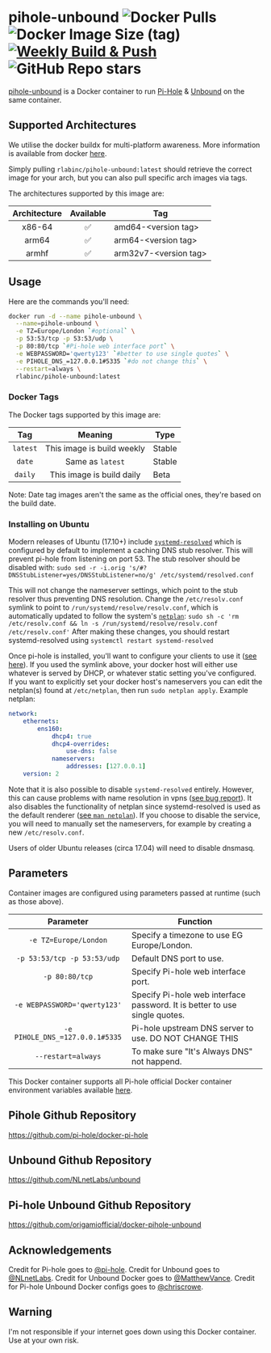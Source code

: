 # pihole-unbound ![Docker Pulls](https://img.shields.io/docker/pulls/rlabinc/pihole-unbound.svg?style=flat&label=pulls&logo=docker) ![Docker Image Size (tag)](https://img.shields.io/docker/image-size/rlabinc/pihole-unbound/latest.svg?style=flat&label=image&logo=docker) [![Weekly Build & Push](https://github.com/origamiofficial/docker-pihole-unbound/actions/workflows/build-and-push-weekly.yaml/badge.svg)](https://github.com/origamiofficial/docker-pihole-unbound/actions/workflows/build-and-push-weekly.yaml) ![GitHub Repo stars](https://img.shields.io/github/stars/origamiofficial/docker-pihole-unbound?style=social)

[pihole-unbound](https://github.com/origamiofficial/docker-pihole-unbound) is a Docker container to run [Pi-Hole](https://github.com/pi-hole/pi-hole) & [Unbound](https://github.com/NLnetLabs/unbound) on the same container.

## Supported Architectures

We utilise the docker buildx for multi-platform awareness. More information is available from docker [here](https://docs.docker.com/buildx/working-with-buildx/).

Simply pulling `rlabinc/pihole-unbound:latest` should retrieve the correct image for your arch, but you can also pull specific arch images via tags.

The architectures supported by this image are:

| Architecture | Available | Tag |
| :----: | :----: | ---- |
| x86-64 | ✅ | amd64-\<version tag\> |
| arm64 | ✅ | arm64-\<version tag\> |
| armhf| ✅ | arm32v7-\<version tag\> |

## Usage
Here are the commands you'll need:
```bash
docker run -d --name pihole-unbound \
  --name=pihole-unbound \
  -e TZ=Europe/London `#optional` \
  -p 53:53/tcp -p 53:53/udp \
  -p 80:80/tcp `#Pi-hole web interface port` \
  -e WEBPASSWORD='qwerty123' `#better to use single quotes` \
  -e PIHOLE_DNS_=127.0.0.1#5335 `#do not change this` \
  --restart=always \
  rlabinc/pihole-unbound:latest
```

### Docker Tags
The Docker tags supported by this image are:

| Tag | Meaning | Type |
| :----: | :----: | ---- |
| `latest` | This image is build weekly | Stable |
| `date` | Same as ```latest``` | Stable |
| `daily` | This image is build daily | Beta |

Note: Date tag images aren't the same as the official ones, they're based on the build date.

### Installing on Ubuntu
Modern releases of Ubuntu (17.10+) include [`systemd-resolved`](http://manpages.ubuntu.com/manpages/bionic/man8/systemd-resolved.service.8.html) which is configured by default to implement a caching DNS stub resolver. This will prevent pi-hole from listening on port 53.
The stub resolver should be disabled with: `sudo sed -r -i.orig 's/#?DNSStubListener=yes/DNSStubListener=no/g' /etc/systemd/resolved.conf`

This will not change the nameserver settings, which point to the stub resolver thus preventing DNS resolution. Change the `/etc/resolv.conf` symlink to point to `/run/systemd/resolve/resolv.conf`, which is automatically updated to follow the system's [`netplan`](https://netplan.io/):
`sudo sh -c 'rm /etc/resolv.conf && ln -s /run/systemd/resolve/resolv.conf /etc/resolv.conf'`
After making these changes, you should restart systemd-resolved using `systemctl restart systemd-resolved`

Once pi-hole is installed, you'll want to configure your clients to use it ([see here](https://discourse.pi-hole.net/t/how-do-i-configure-my-devices-to-use-pi-hole-as-their-dns-server/245)). If you used the symlink above, your docker host will either use whatever is served by DHCP, or whatever static setting you've configured. If you want to explicitly set your docker host's nameservers you can edit the netplan(s) found at `/etc/netplan`, then run `sudo netplan apply`.
Example netplan:
```yaml
network:
    ethernets:
        ens160:
            dhcp4: true
            dhcp4-overrides:
                use-dns: false
            nameservers:
                addresses: [127.0.0.1]
    version: 2
```

Note that it is also possible to disable `systemd-resolved` entirely. However, this can cause problems with name resolution in vpns ([see bug report](https://bugs.launchpad.net/network-manager/+bug/1624317)). It also disables the functionality of netplan since systemd-resolved is used as the default renderer ([see `man netplan`](http://manpages.ubuntu.com/manpages/bionic/man5/netplan.5.html#description)). If you choose to disable the service, you will need to manually set the nameservers, for example by creating a new `/etc/resolv.conf`.

Users of older Ubuntu releases (circa 17.04) will need to disable dnsmasq.

## Parameters

Container images are configured using parameters passed at runtime (such as those above).

| Parameter | Function |
| :----: | --- |
| `-e TZ=Europe/London` | Specify a timezone to use EG Europe/London. |
| `-p 53:53/tcp -p 53:53/udp` | Default DNS port to use. |
| `-p 80:80/tcp` | Specify Pi-hole web interface port. |
| `-e WEBPASSWORD='qwerty123'` | Specify Pi-hole web interface password. It is better to use single quotes. |
| `-e PIHOLE_DNS_=127.0.0.1#5335` | Pi-hole upstream DNS server to use. DO NOT CHANGE THIS |
| `--restart=always` | To make sure "It's Always DNS" not happend. |

This Docker container supports all Pi-hole official Docker container environment variables available [here](https://github.com/pi-hole/docker-pi-hole/#environment-variables).

## Pihole Github Repository
https://github.com/pi-hole/docker-pi-hole

## Unbound Github Repository
https://github.com/NLnetLabs/unbound

## Pi-hole Unbound Github Repository
https://github.com/origamiofficial/docker-pihole-unbound

## Acknowledgements
Credit for Pi-hole goes to [@pi-hole](https://github.com/pi-hole).
Credit for  Unbound goes to [@NLnetLabs](https://github.com/NLnetLabs).
Credit for Unbound Docker goes to [@MatthewVance](https://github.com/MatthewVance).
Credit for Pi-hole Unbound Docker configs goes to [@chriscrowe](https://github.com/chriscrowe).

## Warning

I'm not responsible if your internet goes down using this Docker container. Use at your own risk.
